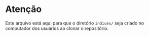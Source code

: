 # Atenção
Este arquivo está aqui para que o diretório `indices/` seja criado no computador dos usuários ao clonar o repositório.
